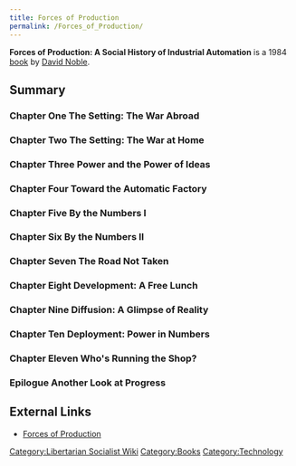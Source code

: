 ```yaml
---
title: Forces of Production
permalink: /Forces_of_Production/
---
```


**Forces of Production: A Social History of Industrial Automation** is a
1984 [book](List_of_Libertarian_Socialist_Media "wikilink") by [David
Noble](David_Noble "wikilink").

## Summary

### Chapter One The Setting: The War Abroad

### Chapter Two The Setting: The War at Home

### Chapter Three Power and the Power of Ideas

### Chapter Four Toward the Automatic Factory

### Chapter Five By the Numbers I

### Chapter Six By the Numbers II

### Chapter Seven The Road Not Taken

### Chapter Eight Development: A Free Lunch

### Chapter Nine Diffusion: A Glimpse of Reality

### Chapter Ten Deployment: Power in Numbers

### Chapter Eleven Who's Running the Shop?

### Epilogue Another Look at Progress

## External Links

- [Forces of
  Production](https://deterritorialinvestigations.files.wordpress.com/2015/03/david_f-_noble_david_f-_noble_forces_of_productbookza-org.pdf)

[Category:Libertarian Socialist
Wiki](Category:Libertarian_Socialist_Wiki "wikilink")
[Category:Books](Category:Books "wikilink")
[Category:Technology](Category:Technology "wikilink")